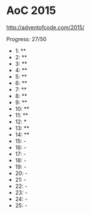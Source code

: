 AoC 2015
====

http://adventofcode.com/2015/


Progress: 27/50

- 1:      **
- 2:      **
- 3:      **
- 4:      **
- 5:      **
- 6:      **
- 7:      **
- 8:      **
- 9:      **
- 10:     **
- 11:     **
- 12:     *
- 13:     **
- 14:     **
- 15:     -
- 16:     -
- 17:     -
- 18:     -
- 19:     -
- 20:     -
- 21:     -
- 22:     -
- 23:     -
- 24:     -
- 25:     -